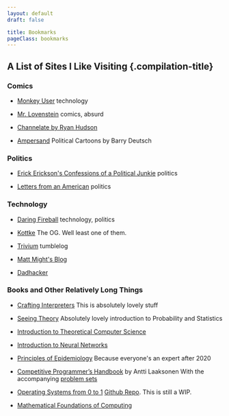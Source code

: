 ```yaml
---
layout: default
draft: false

title: Bookmarks
pageClass: bookmarks
---
```


## A List of Sites I Like Visiting {.compilation-title}

<div id="bookmark-list">
<section>

### Comics

* [Monkey User](https://www.monkeyuser.cmarkdown-it-attrsom/)
technology

* [Mr. Lovenstein](https://www.mrlovenstein.com/)
comics, absurd

* [Channelate by Ryan Hudson](http://www.channelate.com/)

* [Ampersand](http://leftycartoons.com/)
Political Cartoons by Barry Deutsch

</section>

<section>

### Politics

* [Erick Erickson's Confessions of a Political Junkie](https://ewerickson.substack.com)
politics

* [Letters from an American](https://heathercoxrichardson.substack.com)
politics

</section>

<section>

### Technology

* [Daring Fireball](https://daringfireball.net)
technology, politics

* [Kottke](https://kottke.org)
The OG. Well least one of them.

* [Trivium](http://leahneukirchen.org/trivium)
tumblelog

* [Matt Might's Blog](http://matt.might.net/articles)

* [Dadhacker](https://dadhacker-125488.ingress-alpha.easywp.com/)

</section>

<section>

### Books and Other Relatively Long Things

* [Crafting Interpreters](http://craftinginterpreters.com/contents.html)
This is absolutely lovely stuff

* [Seeing Theory](https://seeing-theory.brown.edu/index.html)
Absolutely lovely introduction to Probability and Statistics

* [Introduction to Theoretical Computer Science](https://introtcs.org/public/)

* [Introduction to Neural Networks](https://victorzhou.com/blog/intro-to-neural-networks/)

* [Principles of Epidemiology](https://www.cdc.gov/csels/dsepd/ss1978/lesson1/index.html)
Because everyone's an expert after 2020

* [Competitive Programmer’s Handbook](https://cses.fi/book/book.pdf) by Antti Laaksonen
With the accompanying [problem sets](https://cses.fi/problemset/)

* [Operating Systems from 0 to 1](https://github.com/tuhdo/os01/blob/master/Operating_Systems_From_0_to_1.pdf)
[Github Repo](https://github.com/tuhdo/os01). This is still a WIP.

* [Mathematical Foundations of Computing](/misc/m/Mathematical-Foundations-of-Computing.pdf)

</section>
</div>

<script type="text/javascript" src="/assets/js/macy.js"></script>
<script type="text/javascript">
  (() => {
    Macy({
      container: '#bookmark-list',
      trueOrder: false,
      waitForImages: false,
      margin: 24,
      columns: 3,
      breakAt: {
        900: 2,
        700: 1
      }
    });
  })();
</script>
